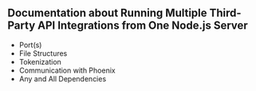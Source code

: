 ## Documentation about Running Multiple Third-Party API Integrations from One Node.js Server

- Port(s)
- File Structures
- Tokenization
- Communication with Phoenix
- Any and All Dependencies 
